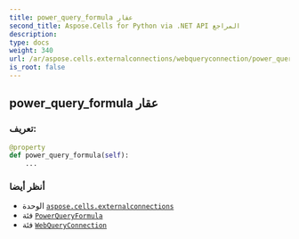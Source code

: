 ```yaml
---
title: power_query_formula عقار
second_title: Aspose.Cells for Python via .NET API المراجع
description:
type: docs
weight: 340
url: /ar/aspose.cells.externalconnections/webqueryconnection/power_query_formula/
is_root: false
---
```

##  power_query_formula عقار
###  تعريف:
```python
@property
def power_query_formula(self):
    ...
```

###  أنظر أيضا
* الوحدة [`aspose.cells.externalconnections`](../../)
* فئة [`PowerQueryFormula`](/cells/python-net/ar/aspose.cells.querytables/powerqueryformula)
* فئة [`WebQueryConnection`](/cells/python-net/ar/aspose.cells.externalconnections/webqueryconnection)
